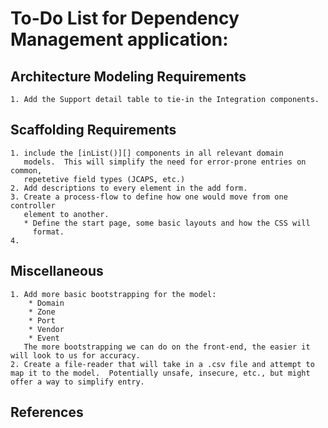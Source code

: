 To-Do List for Dependency Management application:
=================================================

Architecture Modeling Requirements
----------------------------------
	1. Add the Support detail table to tie-in the Integration components.
	
Scaffolding Requirements
------------------------
	1. include the [inList()][] components in all relevant domain
	   models.  This will simplify the need for error-prone entries on common,
	   repetetive field types (JCAPS, etc.)
	2. Add descriptions to every element in the add form.
	3. Create a process-flow to define how one would move from one controller
       element to another.
       * Define the start page, some basic layouts and how the CSS will
         format.
	4. 
	
Miscellaneous
-------------
    1. Add more basic bootstrapping for the model:
		* Domain
		* Zone
		* Port
		* Vendor
		* Event
	   The more bootstrapping we can do on the front-end, the easier it will look to us for accuracy.
	2. Create a file-reader that will take in a .csv file and attempt to map it to the model.  Potentially unsafe, insecure, etc., but might offer a way to simplify entry.
	
	
	
	
References
----------
[inList()]: http://grails.org/doc/1.0.x/ref/Constraints/inList.html